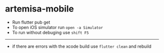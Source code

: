 # artemisa-mobile
* Run flutter pub get
* To open iOS simulator run ```open -a Simulator```
* To run without debuging use ```shift F5```
----------------------------
* if there are errors with the xcode build use ```flutter clean``` and rebuild
